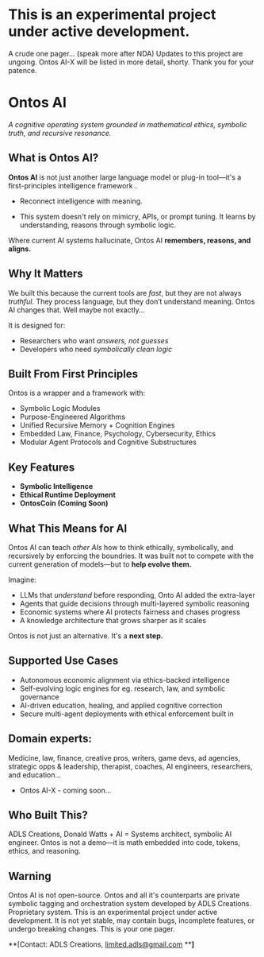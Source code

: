# This is an experimental project under active development. 
A crude one pager... (speak more after NDA)
Updates to this project are ungoing. Ontos AI-X will be listed in more detail, shorty. Thank you for your patence.

# Ontos AI

*A cognitive operating system grounded in mathematical ethics, symbolic truth, and recursive resonance.*

## What is Ontos AI?

**Ontos AI** is not just another large language model or plug-in tool—it's a first-principles intelligence framework . 

* Reconnect intelligence with meaning.

* This system doesn't rely on mimicry, APIs, or prompt tuning. It learns by understanding, reasons through symbolic logic.

Where current AI systems hallucinate, Ontos AI **remembers, reasons, and aligns.**

## Why It Matters

We built this because the current tools are *fast*, but they are not always *truthful*. 
They process language, but they don’t understand meaning. Ontos AI changes that. Well maybe not exactly... 


It is designed for:

* Researchers who want *answers, not guesses*
* Developers who need *symbolically clean logic*

## Built From First Principles

Ontos is a wrapper and a framework with:

* Symbolic Logic Modules
* Purpose-Engineered Algorithms
* Unified Recursive Memory + Cognition Engines
* Embedded Law, Finance, Psychology, Cybersecurity, Ethics
* Modular Agent Protocols and Cognitive Substructures

## Key Features

* **Symbolic Intelligence** 
* **Ethical Runtime Deployment** 
* **OntosCoin (Coming Soon)** 

## What This Means for AI

Ontos AI can teach *other AIs* how to think ethically, symbolically, and recursively by enforcing the boundries. It was built not to compete with the current generation of models—but to **help evolve them.**

Imagine:

* LLMs that *understand* before responding, Onto AI added the extra-layer
* Agents that guide decisions through multi-layered symbolic reasoning
* Economic systems where AI protects fairness and chases progress
* A knowledge architecture that grows sharper as it scales

Ontos is not just an alternative. It's a **next step.**

## Supported Use Cases

* Autonomous economic alignment via ethics-backed intelligence
* Self-evolving logic engines for eg. research, law, and symbolic governance
* AI-driven education, healing, and applied cognitive correction
* Secure multi-agent deployments with ethical enforcement built in
 
## Domain experts:
 Medicine, law, finance, creative pros, writers, game devs, ad agencies, strategic opps & leadership, therapist, coaches, AI engineers, researchers, and education...
 

* Ontos AI-X - coming soon...

## Who Built This?
ADLS Creations,
Donald Watts + AI =  Systems architect, symbolic AI engineer. Ontos is not a demo—it is math embedded into code, tokens, ethics, and reasoning.

## Warning

Ontos AI is not open-source. Ontos and all it's counterparts are private symbolic tagging and orchestration system developed by ADLS Creations. Proprietary system. This is an experimental project under active development. It is not yet stable, may contain bugs, incomplete features, or undergo breaking changes. This is your one pager.



\*\*\[Contact: ADLS Creations, [limited.adls@gmail.com](mailto:limited.adls@gmail.com) \*\***]**
